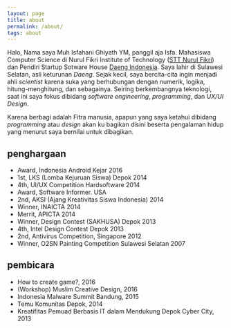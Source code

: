 ```yaml
---
layout: page
title: about
permalink: /about/
tags: about
---
```


Halo, Nama saya Muh Isfahani Ghiyath YM, panggil aja Isfa. Mahasiswa Computer Science di Nurul Fikri Institute of Technology ([STT Nurul Fikri](http://unf.ac.id)) dan Pendiri Startup Sotware House [Daeng Indonesia](https://daeng.id). Saya lahir di Sulawesi Selatan, asli keturunan *Daeng*. Sejak kecil, saya bercita-cita ingin menjadi ahli *scientist* karena suka yang berhubungan dengan numerik, logika, hitung-menghitung, dan sebagainya. Seiring berkembangnya teknologi, saat ini saya fokus dibidang *software engineering*, *programming*, dan *UX/UI Design*.

Karena berbagi adalah Fitra manusia, apapun yang saya ketahui dibidang *programming* atau *design* akan ku bagikan disini beserta pengalaman hidup yang menurut saya bernilai untuk dibagikan.

## penghargaan

- Award, Indonesia Android Kejar 2016
- 1st, LKS (Lomba Kejuruan Siswa) Depok 2014
- 4th, UI/UX Competition Hardsoftware 2014
- Award, Software Informer. USA
- 2nd, AKSI (Ajang Kreativitas Siswa Indonesia) 2014
- Winner, INAICTA 2014
- Merrit, APICTA 2014
- Winner, Design Contest (SAKHUSA) Depok 2013
- 4th, Intel Design Contest Depok 2013
- 2nd, Antivirus Competition, Singapore 2012
- Winner, O2SN Painting Competition Sulawesi Selatan 2007

## pembicara

- How to create game?, 2016
- (Workshop) Muslim Creative Design, 2016
- Indonesia Malware Summit Bandung, 2015
- Temu Komunitas Depok, 2014
- Kreatifitas Pemuad Berbasis IT dalam Mendukung Depok Cyber City, 2013

